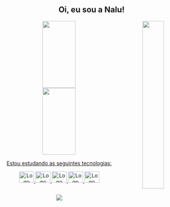 <div align="center">
<h2>Oi, eu sou a Nalu!</h2>
<img src="https://i.imgur.com/EjefdP9.png" align="right" width="34%"> 
</div>

<div align="center">
  <a href="https://github.com/naluvs">
  <img height="180em" width="42%" src="https://github-readme-stats.vercel.app/api?username=naluvs&show_icons=true&theme=dracula&include_all_commits=true&count_private=true"/>
  <img height="180em" width="42%" src="https://github-readme-stats.vercel.app/api/top-langs/?username=naluvs&layout=compact&langs_count=7&theme=dracula"/>
    
</div>
  
<div align="center"> 
  <p>Estou estudando as seguintes tecnologias:</p>
   <img src="https://cdn.jsdelivr.net/gh/devicons/devicon/icons/python/python-original.svg" height="30" width="40" alt="Logo Python"/> 
   <img src="https://cdn.jsdelivr.net/gh/devicons/devicon/icons/django/django-plain.svg" height="30" width="40" alt="Logo Django"/>
   <img src="https://cdn.jsdelivr.net/gh/devicons/devicon/icons/javascript/javascript-original.svg" height="30" width="40" alt="Logo Javascript"/>
   <img src="https://cdn.jsdelivr.net/gh/devicons/devicon/icons/nodejs/nodejs-original.svg" height="30" width="40" alt="Logo Nodejs"/>
   <img src="https://cdn.jsdelivr.net/gh/devicons/devicon/icons/postgresql/postgresql-original.svg" height="30" width="40" alt="Logo Postgresql"/>
</div>
  
  ##


<div align="center">
  <a href="https://www.linkedin.com/in/ana-luiza-ventapane/" target="_blank"><img src="https://img.shields.io/badge/LinkedIn-0077B5?style=for-the-badge&logo=linkedin&logoColor=white" target="_blank"></a>
</div>
